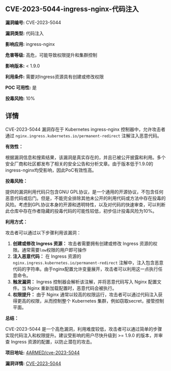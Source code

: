 ## CVE-2023-5044-ingress-nginx-代码注入

**漏洞编号:** CVE-2023-5044

**漏洞类型:** 代码注入

**影响应用:** ingress-nginx

**危害等级:** 高危，可能导致权限提升和集群控制

**影响版本:** < 1.9.0

**利用条件:** 需要对Ingress资源具有创建或修改权限

**POC 可用性:** 是

**投毒风险:** 10%

## 详情

CVE-2023-5044 漏洞存在于 Kubernetes ingress-nginx 控制器中，允许攻击者通过 `nginx.ingress.kubernetes.io/permanent-redirect` 注解注入恶意代码。 

**有效性：**

根据漏洞信息和搜索结果，该漏洞是真实存在的，并且已被公开披露和利用。多个安全厂商和社区都发布了相关的安全公告和分析文章。由于版本低于1.9.0的ingress-nginx均受影响，因此PoC有效性高。

**投毒风险：**

提供的漏洞利用代码只包含GNU GPL协议，是一个通用的开源协议，不包含任何恶意代码或后门。但是，不能完全排除其他未公开的利用代码或方法中存在投毒的风险。考虑到GPL协议本身的开源和透明特性，以及对代码的快速审查，可以判断此仓库中存在作者隐藏的投毒代码的可能性较低，初步估计投毒风险为10%。

**利用方式：**

攻击者可以通过以下步骤利用该漏洞：

1.  **创建或修改 Ingress 资源：** 攻击者需要拥有创建或修改 Ingress 资源的权限。通常需要`low`权限的用户即可操作
2.  **注入恶意代码：** 在 Ingress 资源的 `nginx.ingress.kubernetes.io/permanent-redirect` 注解中，注入包含恶意代码的字符串。由于nginx配置允许变量展开，攻击者可以利用这一点执行任意命令。
3.  **触发漏洞：**  Ingress 控制器会解析该注解，并将恶意代码写入 Nginx 配置文件。当 Nginx 重新加载配置时，恶意代码会被执行。
4.  **权限提升：** 由于 Nginx 通常以较高的权限运行，攻击者可以通过代码注入获得更高的权限，从而控制整个 Kubernetes 集群，例如窃取secret，接管控制平面。

**总结：**

CVE-2023-5044 是一个高危漏洞，利用难度较低，攻击者可以通过简单的步骤实现代码注入和权限提升。建议受影响的用户尽快升级到 >= 1.9.0 的版本，并审查 Ingress 资源的配置，以防止潜在的攻击。

**项目地址:** [4ARMED/cve-2023-5044](https://github.com/4ARMED/cve-2023-5044)

**漏洞详情:** [CVE-2023-5044](https://nvd.nist.gov/vuln/detail/CVE-2023-5044)